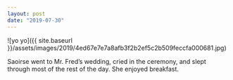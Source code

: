 ```yaml
---
layout: post
date: "2019-07-30"
---
```


![yo yo]({{ site.baseurl }}/assets/images/2019/4ed67e7e7a8afb3f2b2ef5c2b509feccfa000681.jpg)

Saoirse went to Mr. Fred’s wedding, cried in the ceremony, and slept through most of the rest of the day. She enjoyed breakfast.
